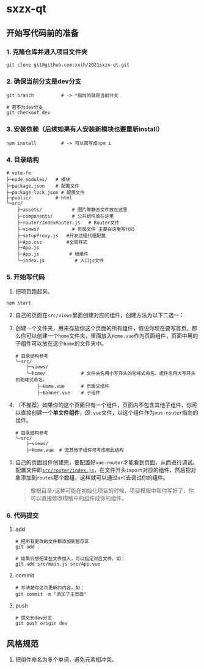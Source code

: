 # sxzx-qt

## 开始写代码前的准备

### 1. 克隆仓库并进入项目文件夹

```shell
git clone git@github.com:xxih/2021sxzx-qt.git
```

### 2. 确保当前分支是dev分支

```shell
git branch          # -> *指向的就是当前分支

# 若不为dev分支
git checkout dev
```

### 3. 安装依赖（后续如果有人安装新模块也要重新install）

```shell
npm install         # -> 可以简写成npm i
```

### 4. 目录结构

```shell
# vote-fe
├─node_modules/   # 模块
├─package.json    # 配置文件
├─package-lock.json # 配置文件
├─public/         # html
└─src/
    ├─assets/           # 图片等静态文件放在这里
    ├─components/       # 公共组件放在这里
    ├─router/IndexRouter.js   # Router文件
    ├─views/            # 页面文件 主要在这里写代码
    ├─setupProxy.js   #开发过程代理配置
    ├─App.css         #全局样式
    ├─App.js
    ├─App.js           # 根组件
    └─index.js           # 入口js文件
```

### 5. 开始写代码

1. 把项目跑起来。

```shell
npm start
```

2. 自己的页面在`src/views`里面创建对应的组件，创建方法为以下二选一：

1. 创建一个文件夹，用来存放你这个页面的所有组件，假设你现在要写首页，那么你可以创建一个`home`文件夹，里面放入`Home.vue`作为页面组件，页面中用的子组件可以放在这个`home`的文件夹中。

   ```shell
   # 目录结构参考
   └─src/
       ├─views/
       └─home/             # 文件夹名用小写开头的驼峰式命名，组件名用大写开头的驼峰式命名。
           ├─Home.vue      # 页面父组件
           ├─Banner.vue    # 子组件
   ```

2. （不推荐）如果你的这个页面只有一个组件，页面内不包含其他子组件，你可以直接创建一个**单文件组件**，即`.vue`文件，以这个组件作为`vue-router`指向的组件。

   ```shell
   # 目录结构参考
   └─src/
       ├─views/
       ├─Home.vue  # 无其他子组件可考虑用此结构
   ```

1. 自己的页面组件创建完，要配置好`vue-router`才能看到页面，从而进行调试。配置文件即[`src/router/index.js`](https://git.100steps.top/100steps/vote-fe/src/branch/master/src/router/index.js)，在文件开头`import`对应的组件，然后把对象添加到`routes`那个数组，这样就可以通过`url`去调试你的组件。

   > 像根目录`/`这种可能在初始化项目的时候，项目模版中帮你写好了，你可以直接修改模版中的组件成你的组件。

### 6. 代码提交

1. add

   ```shell
   # 把所有更改的文件都添加到暂存区
   git add .
       
   # 如果只想把某些文件加入，可以指定对应文件，如：
   git add src/main.js src/App.vue
   ```

2. commit

   ```shell
   # 写清楚你这次更新的内容，如：
   git commit -m "添加了主页面"
   ```

3. push

   ```shell
   # 提交到dev分支
   git push origin dev
   ```

## 风格规范

1. 把组件命名为多个单词，避免元素相冲突。

